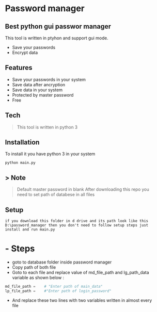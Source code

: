 # Password manager
## Best python gui passwor manager

This tool is written in ptyhon and support gui mode.
- Save your passwords
- Encrypt data


## Features

- Save your passwords in your system
- Save data after ancryption
- Save data in your system
- Protected by master password
- Free



## Tech

> This tool is written in python 3



## Installation

To install it you have python 3 in your system

```ssh
python main.py
```
##  > Note
> Default master password in blank
> After downloading this repo you need to set path of databese in all files

## Setup

```ssh
if you download this folder in d drive and its path look like this D:\password_manager then you don't need to follow setup steps just install and run main.py
```

# - Steps
- goto to database folder inside password manager
- Copy path of both file
- Goto to each file and replace value of md_file_path and lg_path_data variable as shown below :
``` python
md_file_path =    # "Enter path of main_data" 
lp_file_path =    #"Enter path of login_password"
```
- And replace these two lines with two variables written in almost every file


